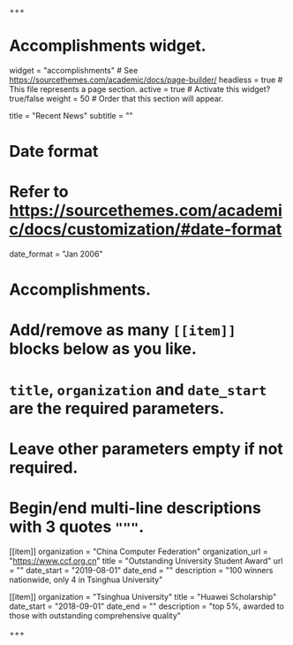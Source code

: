 +++
# Accomplishments widget.
widget = "accomplishments"  # See https://sourcethemes.com/academic/docs/page-builder/
headless = true  # This file represents a page section.
active = true  # Activate this widget? true/false
weight = 50  # Order that this section will appear.

title = "Recent News"
subtitle = ""

# Date format
#   Refer to https://sourcethemes.com/academic/docs/customization/#date-format
date_format = "Jan 2006"

# Accomplishments.
#   Add/remove as many `[[item]]` blocks below as you like.
#   `title`, `organization` and `date_start` are the required parameters.
#   Leave other parameters empty if not required.
#   Begin/end multi-line descriptions with 3 quotes `"""`.

[[item]]
  organization = "China Computer Federation"
  organization_url = "https://www.ccf.org.cn"
  title = "Outstanding University Student Award"
  url = ""
  date_start = "2019-08-01"
  date_end = ""
  description = "100 winners nationwide, only 4 in Tsinghua University"

[[item]]
  organization = "Tsinghua University"
  title = "Huawei Scholarship"
  date_start = "2018-09-01"
  date_end = ""
  description = "top 5%, awarded to those with outstanding comprehensive quality"

+++
